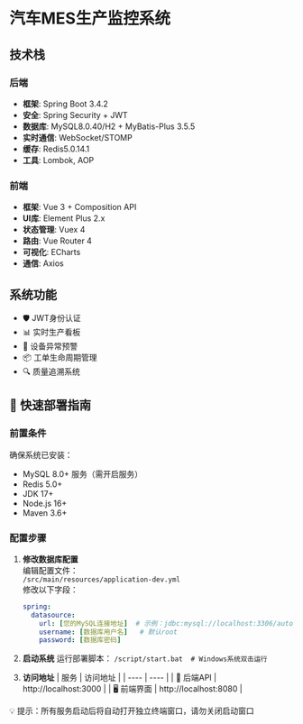 # 汽车MES生产监控系统

## 技术栈
### 后端
- **框架**: Spring Boot 3.4.2
- **安全**: Spring Security + JWT
- **数据库**: MySQL8.0.40/H2 + MyBatis-Plus 3.5.5
- **实时通信**: WebSocket/STOMP
- **缓存**: Redis5.0.14.1
- **工具**: Lombok, AOP

### 前端
- **框架**: Vue 3 + Composition API
- **UI库**: Element Plus 2.x
- **状态管理**: Vuex 4
- **路由**: Vue Router 4
- **可视化**: ECharts
- **通信**: Axios

## 系统功能
- 🛡️ JWT身份认证
- 📊 实时生产看板
- 🔔 设备异常预警
- 📦 工单生命周期管理
- 🔍 质量追溯系统

## 🚀 快速部署指南

### 前置条件
确保系统已安装：
- MySQL 8.0+ 服务（需开启服务）
- Redis 5.0+
- JDK 17+
- Node.js 16+
- Maven 3.6+

### 配置步骤
1. **修改数据库配置**  
   编辑配置文件：  
   `/src/main/resources/application-dev.yml`  
   修改以下字段：
   ```yaml
   spring:
     datasource:
       url: [您的MySQL连接地址]  # 示例：jdbc:mysql://localhost:3306/auto_motive_mes?useSSL=false
       username: [数据库用户名]   # 默认root
       password: [数据库密码]

2. **启动系统**
    运行部署脚本：
    `/script/start.bat  # Windows系统双击运行`

3. **访问地址**
|  服务   | 访问地址  |
|  ----  | ----  |
| 🔌 后端API  | http://localhost:3000 |
| 🖥️ 前端界面  | http://localhost:8080 |

💡 提示：所有服务启动后将自动打开独立终端窗口，请勿关闭启动窗口
